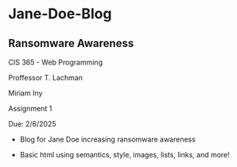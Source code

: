 # Jane-Doe-Blog
## Ransomware Awareness

CIS 365 - Web Programming

Proffessor T. Lachman

Miriam Iny

Assignment 1

Due: 2/6/2025

* Blog for Jane Doe increasing ransomware awareness

* Basic html using semantics, style, images, lists, links, and more!